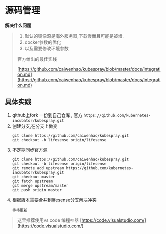 # 源码管理

**解决什么问题**

> 1. 默认的镜像源是海外服务器,下载慢而且可能是被墙. 
> 2. docker参数的优化
> 3. 以及需要修改环境参数
>
> 官方给出的最佳实践
>
> [https://github.com/caiwenhao/kubespray/blob/master/docs/integration.md](https://github.com/caiwenhao/kubespray/blob/master/docs/integration.md)

## 具体实践

1. github上fork 一份到自己仓库 , 官方 `https://github.com/kubernetes-incubator/kubespray.git`
2. 创建分支,在分支上做变
   ```
   git clone https://github.com/caiwenhao/kubespray.git
   git checkout -b lifesense origin/lifesense
   ```
3. 不定期同步官方源
   ```
   git clone https://github.com/caiwenhao/kubespray.git
   git checkout -b lifesense origin/lifesense
   git remote add upstream https://github.com/kubernetes-incubator/kubespray.git
   git checkout master
   git fetch upstream
   git merge upstream/master
   git push origin master
   ```
4. 根据版本需要合并到lifesense分支解决冲突
   ```
   等待更新
   ```

> 这里推荐使用vs code 编程神器  [https://code.visualstudio.com/](https://code.visualstudio.com/)



